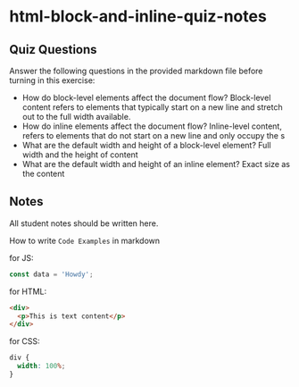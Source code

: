 # html-block-and-inline-quiz-notes

## Quiz Questions

Answer the following questions in the provided markdown file before turning in this exercise:

- How do block-level elements affect the document flow?
  Block-level content refers to elements that typically start on a new line and stretch out to the full width available.
- How do inline elements affect the document flow?
  Inline-level content, refers to elements that do not start on a new line and only occupy the s
- What are the default width and height of a block-level element?
  Full width and the height of content
- What are the default width and height of an inline element?
  Exact size as the content

## Notes

All student notes should be written here.

How to write `Code Examples` in markdown

for JS:

```javascript
const data = 'Howdy';
```

for HTML:

```html
<div>
  <p>This is text content</p>
</div>
```

for CSS:

```css
div {
  width: 100%;
}
```
